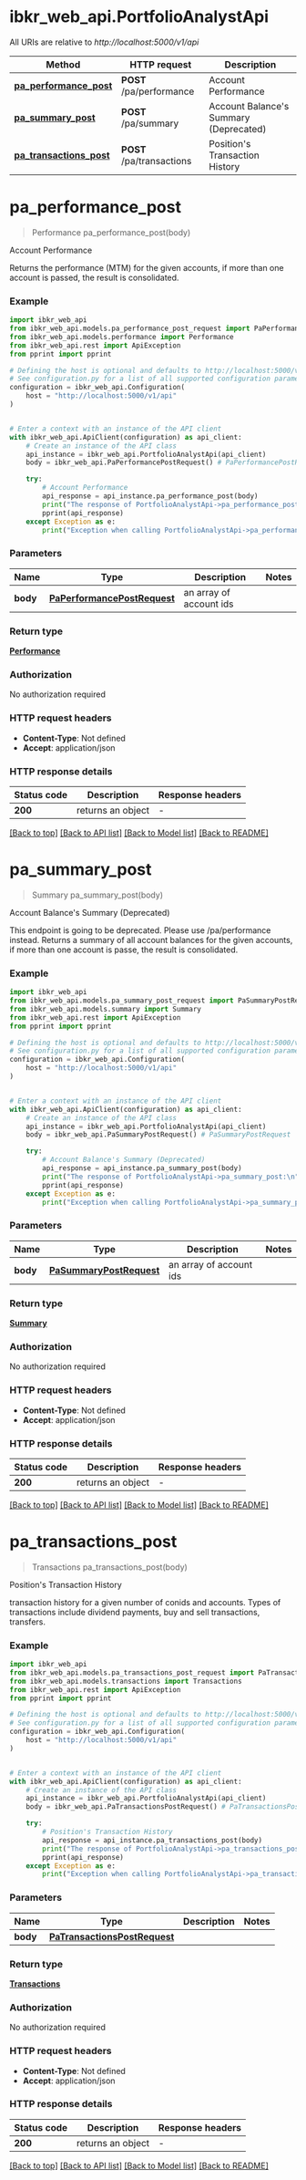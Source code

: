 # ibkr_web_api.PortfolioAnalystApi

All URIs are relative to *http://localhost:5000/v1/api*

Method | HTTP request | Description
------------- | ------------- | -------------
[**pa_performance_post**](PortfolioAnalystApi.md#pa_performance_post) | **POST** /pa/performance | Account Performance
[**pa_summary_post**](PortfolioAnalystApi.md#pa_summary_post) | **POST** /pa/summary | Account Balance&#39;s Summary (Deprecated)
[**pa_transactions_post**](PortfolioAnalystApi.md#pa_transactions_post) | **POST** /pa/transactions | Position&#39;s Transaction History


# **pa_performance_post**
> Performance pa_performance_post(body)

Account Performance

Returns the performance (MTM) for the given accounts, if more than one account is passed, the result is consolidated.

### Example


```python
import ibkr_web_api
from ibkr_web_api.models.pa_performance_post_request import PaPerformancePostRequest
from ibkr_web_api.models.performance import Performance
from ibkr_web_api.rest import ApiException
from pprint import pprint

# Defining the host is optional and defaults to http://localhost:5000/v1/api
# See configuration.py for a list of all supported configuration parameters.
configuration = ibkr_web_api.Configuration(
    host = "http://localhost:5000/v1/api"
)


# Enter a context with an instance of the API client
with ibkr_web_api.ApiClient(configuration) as api_client:
    # Create an instance of the API class
    api_instance = ibkr_web_api.PortfolioAnalystApi(api_client)
    body = ibkr_web_api.PaPerformancePostRequest() # PaPerformancePostRequest | an array of account ids

    try:
        # Account Performance
        api_response = api_instance.pa_performance_post(body)
        print("The response of PortfolioAnalystApi->pa_performance_post:\n")
        pprint(api_response)
    except Exception as e:
        print("Exception when calling PortfolioAnalystApi->pa_performance_post: %s\n" % e)
```



### Parameters


Name | Type | Description  | Notes
------------- | ------------- | ------------- | -------------
 **body** | [**PaPerformancePostRequest**](PaPerformancePostRequest.md)| an array of account ids | 

### Return type

[**Performance**](Performance.md)

### Authorization

No authorization required

### HTTP request headers

 - **Content-Type**: Not defined
 - **Accept**: application/json

### HTTP response details

| Status code | Description | Response headers |
|-------------|-------------|------------------|
**200** | returns an object |  -  |

[[Back to top]](#) [[Back to API list]](../README.md#documentation-for-api-endpoints) [[Back to Model list]](../README.md#documentation-for-models) [[Back to README]](../README.md)

# **pa_summary_post**
> Summary pa_summary_post(body)

Account Balance's Summary (Deprecated)

This endpoint is going to be deprecated. Please use /pa/performance instead.
Returns a summary of all account balances for the given accounts, if more than one account is passe, the result is consolidated.

### Example


```python
import ibkr_web_api
from ibkr_web_api.models.pa_summary_post_request import PaSummaryPostRequest
from ibkr_web_api.models.summary import Summary
from ibkr_web_api.rest import ApiException
from pprint import pprint

# Defining the host is optional and defaults to http://localhost:5000/v1/api
# See configuration.py for a list of all supported configuration parameters.
configuration = ibkr_web_api.Configuration(
    host = "http://localhost:5000/v1/api"
)


# Enter a context with an instance of the API client
with ibkr_web_api.ApiClient(configuration) as api_client:
    # Create an instance of the API class
    api_instance = ibkr_web_api.PortfolioAnalystApi(api_client)
    body = ibkr_web_api.PaSummaryPostRequest() # PaSummaryPostRequest | an array of account ids

    try:
        # Account Balance's Summary (Deprecated)
        api_response = api_instance.pa_summary_post(body)
        print("The response of PortfolioAnalystApi->pa_summary_post:\n")
        pprint(api_response)
    except Exception as e:
        print("Exception when calling PortfolioAnalystApi->pa_summary_post: %s\n" % e)
```



### Parameters


Name | Type | Description  | Notes
------------- | ------------- | ------------- | -------------
 **body** | [**PaSummaryPostRequest**](PaSummaryPostRequest.md)| an array of account ids | 

### Return type

[**Summary**](Summary.md)

### Authorization

No authorization required

### HTTP request headers

 - **Content-Type**: Not defined
 - **Accept**: application/json

### HTTP response details

| Status code | Description | Response headers |
|-------------|-------------|------------------|
**200** | returns an object |  -  |

[[Back to top]](#) [[Back to API list]](../README.md#documentation-for-api-endpoints) [[Back to Model list]](../README.md#documentation-for-models) [[Back to README]](../README.md)

# **pa_transactions_post**
> Transactions pa_transactions_post(body)

Position's Transaction History

transaction history for a given number of conids and accounts.
Types of transactions include dividend payments, buy and sell transactions, transfers.


### Example


```python
import ibkr_web_api
from ibkr_web_api.models.pa_transactions_post_request import PaTransactionsPostRequest
from ibkr_web_api.models.transactions import Transactions
from ibkr_web_api.rest import ApiException
from pprint import pprint

# Defining the host is optional and defaults to http://localhost:5000/v1/api
# See configuration.py for a list of all supported configuration parameters.
configuration = ibkr_web_api.Configuration(
    host = "http://localhost:5000/v1/api"
)


# Enter a context with an instance of the API client
with ibkr_web_api.ApiClient(configuration) as api_client:
    # Create an instance of the API class
    api_instance = ibkr_web_api.PortfolioAnalystApi(api_client)
    body = ibkr_web_api.PaTransactionsPostRequest() # PaTransactionsPostRequest | 

    try:
        # Position's Transaction History
        api_response = api_instance.pa_transactions_post(body)
        print("The response of PortfolioAnalystApi->pa_transactions_post:\n")
        pprint(api_response)
    except Exception as e:
        print("Exception when calling PortfolioAnalystApi->pa_transactions_post: %s\n" % e)
```



### Parameters


Name | Type | Description  | Notes
------------- | ------------- | ------------- | -------------
 **body** | [**PaTransactionsPostRequest**](PaTransactionsPostRequest.md)|  | 

### Return type

[**Transactions**](Transactions.md)

### Authorization

No authorization required

### HTTP request headers

 - **Content-Type**: Not defined
 - **Accept**: application/json

### HTTP response details

| Status code | Description | Response headers |
|-------------|-------------|------------------|
**200** | returns an object |  -  |

[[Back to top]](#) [[Back to API list]](../README.md#documentation-for-api-endpoints) [[Back to Model list]](../README.md#documentation-for-models) [[Back to README]](../README.md)

